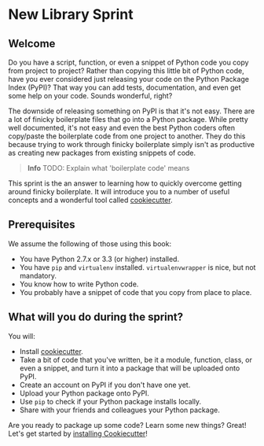 # New Library Sprint

## Welcome

Do you have a script, function, or even a snippet of Python code you copy from
project to project? Rather than copying this little bit of Python code, have
you ever considered just releasing your code on the Python Package Index
(PyPI)? That way you can add tests, documentation, and even get some help on
your code. Sounds wonderful, right?

The downside of releasing something on PyPI is that it's not easy. There
are a lot of finicky boilerplate files that go into a Python package. While
pretty well documented, it's not easy and even the best Python coders often
copy/paste the boilerplate code from one project to another. They do this
because trying to work through finicky boilerplate simply isn't as productive
as creating new packages from existing snippets of code.

> **Info**  TODO: Explain what 'boilerplate code' means

This sprint is the an answer to learning how to quickly overcome getting
around finicky boilerplate. It will introduce you to a number of useful
concepts and a wonderful tool called [cookiecutter](https://github.com/audreyr/cookiecutter).


## Prerequisites

We assume the following of those using this book:

* You have Python 2.7.x or 3.3 (or higher) installed.
* You have `pip` and `virtualenv` installed. `virtualenvwrapper` is nice, but not mandatory.
* You know how to write Python code.
* You probably have a snippet of code that you copy from place to place.

## What will you do during the sprint?

You will:

* Install [cookiecutter](https://github.com/audreyr/cookiecutter).
* Take a bit of code that you've written, be it a module, function,
class, or even a snippet, and turn it into a package that will be uploaded
onto PyPI.
* Create an account on PyPI if you don't have one yet.
* Upload your Python package onto PyPI.
* Use `pip` to check if your Python package installs locally.
* Share with your friends and colleagues your Python package.

Are you ready to package up some code? Learn some new things? Great! Let's
get started by [installing Cookiecutter](installing_cookiecutter/README.md)!
